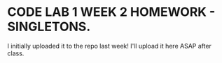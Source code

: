 # CODE LAB 1 WEEK 2 HOMEWORK - SINGLETONS. 

I initially uploaded it to the repo last week! I'll upload it here ASAP after class.

